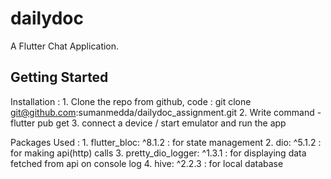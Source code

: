 # dailydoc

A Flutter Chat Application.

## Getting Started

Installation : 
    1. Clone the repo from github, code : git clone git@github.com:sumanmedda/dailydoc_assignment.git 
    2. Write command - flutter pub get 
    3. connect a device / start emulator and run the app

Packages Used : 
    1. flutter_bloc: ^8.1.2 : for state management
    2. dio: ^5.1.2 : for making api(http) calls
    3. pretty_dio_logger: ^1.3.1 : for displaying data fetched from api on console log
    4. hive: ^2.2.3 : for local database 
   
